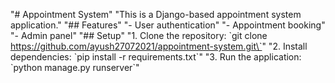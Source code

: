 "# Appointment System" 
"This is a Django-based appointment system application." 
"## Features" 
"- User authentication" 
"- Appointment booking" 
"- Admin panel" 
"## Setup" 
"1. Clone the repository: \`git clone https://github.com/ayush27072021/appointment-system.git\`" 
"2. Install dependencies: \`pip install -r requirements.txt\`" 
"3. Run the application: \`python manage.py runserver\`" 
